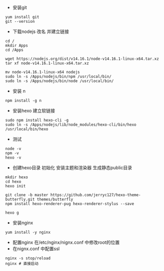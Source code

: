 + 安装git

```shell
yum install git
git --version
```

+ 下载nodejs 改名 并建立链接

```shell
cd /
mkdir Apps 
cd /Apps

wget https://nodejs.org/dist/v14.16.1/node-v14.16.1-linux-x64.tar.xz    
tar xf node-v14.16.1-linux-x64.tar.xz

mv node-v14.16.1-linux-x64 nodejs
sudo ln -s /Apps/nodejs/bin/npm /usr/local/bin/
sudo ln -s /Apps/nodejs/bin/node /usr/local/bin/
```

+ 安装 n

```shell
npm install -g n
```

+ 安装hexo  建立软链接

```shell
sudo npm install hexo-cli -g
sudo ln -s /Apps/nodejs/lib/node_modules/hexo-cli/bin/hexo /usr/local/bin/hexo
```

+ 测试

```shell
node -v
npm -v
hexo -v
```

+ 创建hexo目录  初始化 安装主题和渲染器 生成静态public目录

```shell
mkdir hexo 
cd hexo
hexo init

git clone -b master https://github.com/jerryc127/hexo-theme-butterfly.git themes/butterfly
npm install hexo-renderer-pug hexo-renderer-stylus --save

hexo g
```

+ 安装nginx

```shell
yum install -y nginx
```

+ 配置nginx 在/etc/nginx/nignx.conf 中修改root的位置
+ 在nignx.conf 中配置ssl


```shell
nginx -s stop/reload
nginx # 直接启动
```

